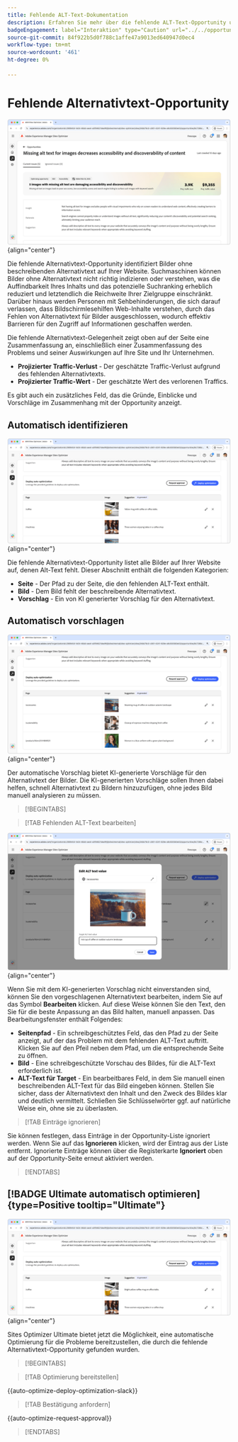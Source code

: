 ```yaml
---
title: Fehlende ALT-Text-Dokumentation
description: Erfahren Sie mehr über die fehlende ALT-Text-Opportunity und wie Sie sie zur Verbesserung der Interaktion mit Ihrer Website verwenden können.
badgeEngagement: label="Interaktion" type="Caution" url="../../opportunity-types/engagement.md" tooltip="Interaktion"
source-git-commit: 84f922b5d0f788c1affe47a9013ed640947d0ec4
workflow-type: tm+mt
source-wordcount: '461'
ht-degree: 0%

---
```



# Fehlende Alternativtext-Opportunity

![Fehlende Alternativtext-Opportunity](./assets/missing-alt-text/hero.png){align="center"}

Die fehlende Alternativtext-Opportunity identifiziert Bilder ohne beschreibenden Alternativtext auf Ihrer Website. Suchmaschinen können Bilder ohne Alternativtext nicht richtig indizieren oder verstehen, was die Auffindbarkeit Ihres Inhalts und das potenzielle Suchranking erheblich reduziert und letztendlich die Reichweite Ihrer Zielgruppe einschränkt. Darüber hinaus werden Personen mit Sehbehinderungen, die sich darauf verlassen, dass Bildschirmlesehilfen Web-Inhalte verstehen, durch das Fehlen von Alternativtext für Bilder ausgeschlossen, wodurch effektiv Barrieren für den Zugriff auf Informationen geschaffen werden.

Die fehlende Alternativtext-Gelegenheit zeigt oben auf der Seite eine Zusammenfassung an, einschließlich einer Zusammenfassung des Problems und seiner Auswirkungen auf Ihre Site und Ihr Unternehmen.

* **Projizierter Traffic-Verlust** - Der geschätzte Traffic-Verlust aufgrund des fehlenden Alternativtexts.
* **Projizierter Traffic-Wert** - Der geschätzte Wert des verlorenen Traffics.

Es gibt auch ein zusätzliches Feld, das die Gründe, Einblicke und Vorschläge im Zusammenhang mit der Opportunity anzeigt.

## Automatisch identifizieren

![Automatisch fehlenden ALT-Text identifizieren](./assets/missing-alt-text/auto-identify.png){align="center"}

Die fehlende Alternativtext-Opportunity listet alle Bilder auf Ihrer Website auf, denen Alt-Text fehlt. Dieser Abschnitt enthält die folgenden Kategorien:

* **Seite** - Der Pfad zu der Seite, die den fehlenden ALT-Text enthält.
* **Bild** - Dem Bild fehlt der beschreibende Alternativtext.
* **Vorschlag** - Ein von KI generierter Vorschlag für den Alternativtext.

## Automatisch vorschlagen

![Automatisch fehlenden Alternativtext vorschlagen](./assets/missing-alt-text/auto-suggest.png){align="center"}

Der automatische Vorschlag bietet KI-generierte Vorschläge für den Alternativtext der Bilder. Die KI-generierten Vorschläge sollen Ihnen dabei helfen, schnell Alternativtext zu Bildern hinzuzufügen, ohne jedes Bild manuell analysieren zu müssen.

>[!BEGINTABS]

>[!TAB Fehlenden ALT-Text bearbeiten]

![Fehlenden ALT-Text bearbeiten](./assets/missing-alt-text/edit-alt-text-value.png){align="center"}

Wenn Sie mit dem KI-generierten Vorschlag nicht einverstanden sind, können Sie den vorgeschlagenen Alternativtext bearbeiten, indem Sie auf das Symbol **Bearbeiten** klicken. Auf diese Weise können Sie den Text, den Sie für die beste Anpassung an das Bild halten, manuell anpassen. Das Bearbeitungsfenster enthält Folgendes:

* **Seitenpfad** - Ein schreibgeschütztes Feld, das den Pfad zu der Seite anzeigt, auf der das Problem mit dem fehlenden ALT-Text auftritt. Klicken Sie auf den Pfeil neben dem Pfad, um die entsprechende Seite zu öffnen.
* **Bild** - Eine schreibgeschützte Vorschau des Bildes, für die ALT-Text erforderlich ist.
* **ALT-Text für Target** - Ein bearbeitbares Feld, in dem Sie manuell einen beschreibenden ALT-Text für das Bild eingeben können. Stellen Sie sicher, dass der Alternativtext den Inhalt und den Zweck des Bildes klar und deutlich vermittelt. Schließen Sie Schlüsselwörter ggf. auf natürliche Weise ein, ohne sie zu überlasten.

>[!TAB Einträge ignorieren]

Sie können festlegen, dass Einträge in der Opportunity-Liste ignoriert werden. Wenn Sie auf das **Ignorieren** klicken, wird der Eintrag aus der Liste entfernt. Ignorierte Einträge können über die Registerkarte **Ignoriert** oben auf der Opportunity-Seite erneut aktiviert werden.

>[!ENDTABS]

## [!BADGE Ultimate automatisch optimieren]{type=Positive tooltip="Ultimate"}


![Automatisch zu optimierenden fehlenden Alternativtext](./assets/missing-alt-text/auto-optimize.png){align="center"}

Sites Optimizer Ultimate bietet jetzt die Möglichkeit, eine automatische Optimierung für die Probleme bereitzustellen, die durch die fehlende Alternativtext-Opportunity gefunden wurden. <!--- TBD-need more in-depth and opportunity specific information here. What does the auto-optimization do?-->

>[!BEGINTABS]

>[!TAB Optimierung bereitstellen]

{{auto-optimize-deploy-optimization-slack}}

>[!TAB Bestätigung anfordern]

{{auto-optimize-request-approval}}

>[!ENDTABS]

